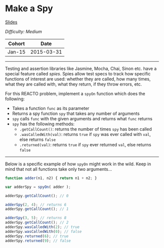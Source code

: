 # Make a Spy
<a href="http://slides.com/ayana28/reacto_spy#/" target="_blank">Slides</a>

*Difficulty: Medium*

| Cohort | Date       |
|--------|------------|
| Jan-15 | 2015-03-31 |

---

Testing and assertion libraries like Jasmine, Mocha, Chai, Sinon etc. have a special feature called *spies*. Spies allow test specs to track how specific functions of interest are used: whether they are called, how many times, what they are called with, what they return, if they throw errors, etc.

For this REACTO problem, implement a `spyOn` function which does the following:

* Takes a function `func` as its parameter
* Returns a spy function `spy` that takes any number of arguments
* `spy` calls `func` with the given arguments and returns what `func` returns
* `spy` has the following methods:
    - `.getCallCount()`: returns the number of times `spy` has been called
    - `.wasCalledWith(val)`: returns `true` if `spy` was ever called with `val`, else returns `false`
    - `.returned(val)`: returns `true` if `spy` ever returned `val`, else returns `false`

---

Below is a specific example of how `spyOn` might work in the wild. Keep in mind that not all functions take only two arguments…

```javascript
function adder(n1, n2) { return n1 + n2; }

var adderSpy = spyOn( adder );

adderSpy.getCallCount(); // 0

adderSpy(2, 4); // returns 6
adderSpy.getCallCount(); // 1

adderSpy(3, 5); // returns 8
adderSpy.getCallCount(); // 2
adderSpy.wasCalledWith(2); // true
adderSpy.wasCalledWith(0); // false
adderSpy.returned(6); // true
adderSpy.returned(9); // false

```
